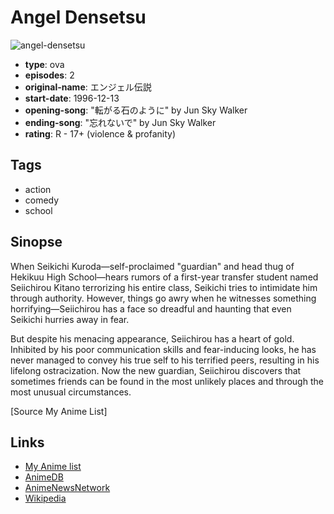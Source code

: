 # Angel Densetsu

![angel-densetsu](https://cdn.myanimelist.net/images/anime/4/27104.jpg)

-   **type**: ova
-   **episodes**: 2
-   **original-name**: エンジェル伝説
-   **start-date**: 1996-12-13
-   **opening-song**: "転がる石のように" by Jun Sky Walker
-   **ending-song**: "忘れないで" by Jun Sky Walker
-   **rating**: R - 17+ (violence & profanity)

## Tags

-   action
-   comedy
-   school

## Sinopse

When Seikichi Kuroda—self-proclaimed "guardian" and head thug of Hekikuu High School—hears rumors of a first-year transfer student named Seiichirou Kitano terrorizing his entire class, Seikichi tries to intimidate him through authority. However, things go awry when he witnesses something horrifying—Seiichirou has a face so dreadful and haunting that even Seikichi hurries away in fear.

But despite his menacing appearance, Seiichirou has a heart of gold. Inhibited by his poor communication skills and fear-inducing looks, he has never managed to convey his true self to his terrified peers, resulting in his lifelong ostracization. Now the new guardian, Seiichirou discovers that sometimes friends can be found in the most unlikely places and through the most unusual circumstances.

[Source My Anime List]

## Links

-   [My Anime list](https://myanimelist.net/anime/5251/Angel_Densetsu)
-   [AnimeDB](http://anidb.info/perl-bin/animedb.pl?show=anime&aid=3611)
-   [AnimeNewsNetwork](http://www.animenewsnetwork.com/encyclopedia/anime.php?id=3807)
-   [Wikipedia](http://en.wikipedia.org/wiki/Angel_Densetsu)
